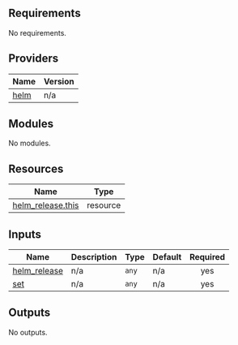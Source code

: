 ## Requirements

No requirements.

## Providers

| Name | Version |
|------|---------|
| <a name="provider_helm"></a> [helm](#provider\_helm) | n/a |

## Modules

No modules.

## Resources

| Name | Type |
|------|------|
| [helm_release.this](https://registry.terraform.io/providers/hashicorp/helm/latest/docs/resources/release) | resource |

## Inputs

| Name | Description | Type | Default | Required |
|------|-------------|------|---------|:--------:|
| <a name="input_helm_release"></a> [helm\_release](#input\_helm\_release) | n/a | `any` | n/a | yes |
| <a name="input_set"></a> [set](#input\_set) | n/a | `any` | n/a | yes |

## Outputs

No outputs.
